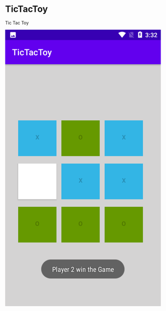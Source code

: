 # TicTacToy
Tic Tac Toy

![alt text](https://github.com/HeshamFawzy/TicTacToy/blob/master/TicTacToy.Screenshot.png?raw=true)
